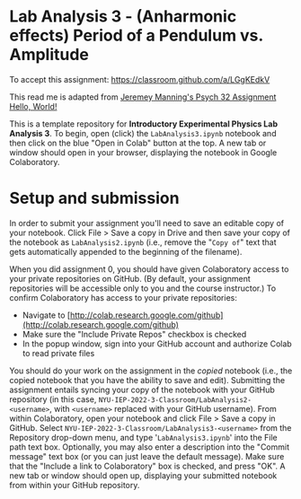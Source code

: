 # Lab Analysis 3 - (Anharmonic effects) Period of a Pendulum vs. Amplitude

To accept this assignment: https://classroom.github.com/a/LGgKEdkV


This read me is adapted from [Jeremey Manning's Psych 32 Assignment Hello, World!](github.com/ContextLab/psyc32-hello-world/)

This is a template repository for **Introductory Experimental Physics Lab Analysis 3**.  To begin, open (click) the `LabAnalysis3.ipynb` notebook and then click on the blue "Open in Colab" button at the top.  A new tab or window should open in your browser, displaying the notebook in Google Colaboratory.

# Setup and submission

In order to submit your assignment you'll need to save an editable copy of your notebook.  Click File > Save a copy in Drive and then save your copy of the notebook as `LabAnalysis2.ipynb` (i.e., remove the "`Copy of`" text that gets automatically appended to the beginning of the filename).

When you did assignment 0, you should have given Colaboratory access to your private repositories on GitHub.  (By default, your assignment repositories will be accessible only to you and the course instructor.) To confirm Colaboratory has access to your private repositories:
- Navigate to [http://colab.research.google.com/github](http://colab.research.google.com/github)
- Make sure the "Include Private Repos" checkbox is checked
- In the popup window, sign into your GitHub account and authorize Colab to read private files

You should do your work on the assignment in the *copied* notebook (i.e., the copied notebook that you have the ability to save and edit).  Submitting the assignment entails syncing your copy of the notebook with your GitHub repository (in this case, `NYU-IEP-2022-3-Classroom/LabAnalysis2-<username>`, with `<username>` replaced with your GitHub username).  From within Colaboratory, open your notebook and click File > Save a copy in GitHub.  Select `NYU-IEP-2022-3-Classroom/LabAnalysis3-<username>` from the Repository drop-down menu, and type '`LabAnalysis3.ipynb`' into the File path text box.  Optionally, you may also enter a description into the "Commit message" text box (or you can just leave the default message).  Make sure that the "Include a link to Colaboratory" box is checked, and press "OK".  A new tab or window should open up, displaying your submitted notebook from within your GitHub repository.
